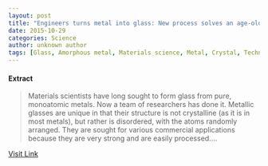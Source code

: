 ```yaml
---
layout: post
title: "Engineers turns metal into glass: New process solves an age-old conundrum"
date: 2015-10-29
categories: Science
author: unknown author
tags: [Glass, Amorphous metal, Materials science, Metal, Crystal, Technology]
---
```





#### Extract
>Materials scientists have long sought to form glass from pure, monoatomic metals. Now a team of researchers has done it. Metallic glasses are unique in that their structure is not crystalline (as it is in most metals), but rather is disordered, with the atoms randomly arranged. They are sought for various commercial applications because they are very strong and are easily processed....



[Visit Link](http://feeds.sciencedaily.com/~r/sciencedaily/~3/z5cMBU8LxkA/140813103802.htm)


